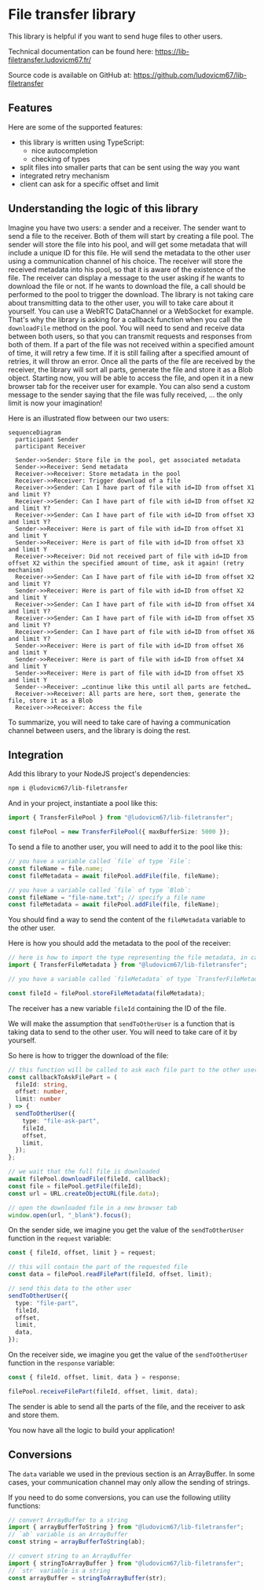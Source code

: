 # File transfer library

This library is helpful if you want to send huge files to other users.

Technical documentation can be found here: https://lib-filetransfer.ludovicm67.fr/

Source code is available on GitHub at: https://github.com/ludovicm67/lib-filetransfer

## Features

Here are some of the supported features:

- this library is written using TypeScript:
  - nice autocompletion
  - checking of types
- split files into smaller parts that can be sent using the way you want
- integrated retry mechanism
- client can ask for a specific offset and limit

## Understanding the logic of this library

Imagine you have two users: a sender and a receiver.
The sender want to send a file to the receiver.
Both of them will start by creating a file pool.
The sender will store the file into his pool, and will get some metadata that will include a unique ID for this file.
He will send the metadata to the other user using a communication channel of his choice.
The receiver will store the received metadata into his pool, so that it is aware of the existence of the file.
The receiver can display a message to the user asking if he wants to download the file or not.
If he wants to download the file, a call should be performed to the pool to trigger the download.
The library is not taking care about transmitting data to the other user, you will to take care about it yourself.
You can use a WebRTC DataChannel or a WebSocket for example.
That's why the library is asking for a callback function when you call the `downloadFile` method on the pool.
You will need to send and receive data between both users, so that you can transmit requests and responses from both of them.
If a part of the file was not received within a specified amount of time, it will retry a few time.
If it is still failing after a specified amount of retries, it will throw an error.
Once all the parts of the file are received by the receiver, the library will sort all parts, generate the file and store it as a Blob object.
Starting now, you will be able to access the file, and open it in a new browser tab for the receiver user for example.
You can also send a custom message to the sender saying that the file was fully received, … the only limit is now your imagination!

Here is an illustrated flow between our two users:

```mermaid
sequenceDiagram
  participant Sender
  participant Receiver

  Sender->>Sender: Store file in the pool, get associated metadata
  Sender->>Receiver: Send metadata
  Receiver->>Receiver: Store metadata in the pool
  Receiver->>Receiver: Trigger download of a file
  Receiver->>Sender: Can I have part of file with id=ID from offset X1 and limit Y?
  Receiver->>Sender: Can I have part of file with id=ID from offset X2 and limit Y?
  Receiver->>Sender: Can I have part of file with id=ID from offset X3 and limit Y?
  Sender->>Receiver: Here is part of file with id=ID from offset X1 and limit Y
  Sender->>Receiver: Here is part of file with id=ID from offset X3 and limit Y
  Receiver->>Receiver: Did not received part of file with id=ID from offset X2 within the specified amount of time, ask it again! (retry mechanism)
  Receiver->>Sender: Can I have part of file with id=ID from offset X2 and limit Y?
  Sender->>Receiver: Here is part of file with id=ID from offset X2 and limit Y
  Receiver->>Sender: Can I have part of file with id=ID from offset X4 and limit Y?
  Receiver->>Sender: Can I have part of file with id=ID from offset X5 and limit Y?
  Receiver->>Sender: Can I have part of file with id=ID from offset X6 and limit Y?
  Sender->>Receiver: Here is part of file with id=ID from offset X6 and limit Y
  Sender->>Receiver: Here is part of file with id=ID from offset X4 and limit Y
  Sender->>Receiver: Here is part of file with id=ID from offset X5 and limit Y
  Sender-->Receiver: …continue like this until all parts are fetched…
  Receiver->>Receiver: All parts are here, sort them, generate the file, store it as a Blob
  Receiver->>Receiver: Access the file
```

To summarize, you will need to take care of having a communication channel between users, and the library is doing the rest.

## Integration

Add this library to your NodeJS project's dependencies:

```sh
npm i @ludovicm67/lib-filetransfer
```

And in your project, instantiate a pool like this:

```ts
import { TransferFilePool } from "@ludovicm67/lib-filetransfer";

const filePool = new TransferFilePool({ maxBufferSize: 5000 });
```

To send a file to another user, you will need to add it to the pool like this:

```ts
// you have a variable called `file` of type `File`:
const fileName = file.name;
const fileMetadata = await filePool.addFile(file, fileName);

// you have a variable called `file` of type `Blob`:
const fileName = "file-name.txt"; // specify a file name
const fileMetadata = await filePool.addFile(file, fileName);
```

You should find a way to send the content of the `fileMetadata` variable to the other user.

Here is how you should add the metadata to the pool of the receiver:

```ts
// here is how to import the type representing the file metadata, in case you need it:
import { TransferFileMetadata } from "@ludovicm67/lib-filetransfer";

// you have a variable called `fileMetadata` of type `TransferFileMetadata` containing the metadata received from the sender

const fileId = filePool.storeFileMetadata(fileMetadata);
```

The receiver has a new variable `fileId` containing the ID of the file.

We will make the assumption that `sendToOtherUser` is a function that is taking data to send to the other user.
You will need to take care of it by yourself.

So here is how to trigger the download of the file:

```ts
// this function will be called to ask each file part to the other user
const callbackToAskFilePart = (
  fileId: string,
  offset: number,
  limit: number
) => {
  sendToOtherUser({
    type: "file-ask-part",
    fileId,
    offset,
    limit,
  });
};

// we wait that the full file is downloaded
await filePool.downloadFile(fileId, callback);
const file = filePool.getFile(fileId);
const url = URL.createObjectURL(file.data);

// open the downloaded file in a new browser tab
window.open(url, "_blank").focus();
```

On the sender side, we imagine you get the value of the `sendToOtherUser` function in the `request` variable:

```ts
const { fileId, offset, limit } = request;

// this will contain the part of the requested file
const data = filePool.readFilePart(fileId, offset, limit);

// send this data to the other user
sendToOtherUser({
  type: "file-part",
  fileId,
  offset,
  limit,
  data,
});
```

On the receiver side, we imagine you get the value of the `sendToOtherUser` function in the `response` variable:

```ts
const { fileId, offset, limit, data } = response;

filePool.receiveFilePart(fileId, offset, limit, data);
```

The sender is able to send all the parts of the file, and the receiver to ask and store them.

You now have all the logic to build your application!

## Conversions

The `data` variable we used in the previous section is an ArrayBuffer.
In some cases, your communication channel may only allow the sending of strings.

If you need to do some conversions, you can use the following utility functions:

```ts
// convert ArrayBuffer to a string
import { arrayBufferToString } from "@ludovicm67/lib-filetransfer";
// `ab` variable is an ArrayBuffer
const string = arrayBufferToString(ab);

// convert string to an ArrayBuffer
import { stringToArrayBuffer } from "@ludovicm67/lib-filetransfer";
// `str` variable is a string
const arrayBuffer = stringToArrayBuffer(str);
```
